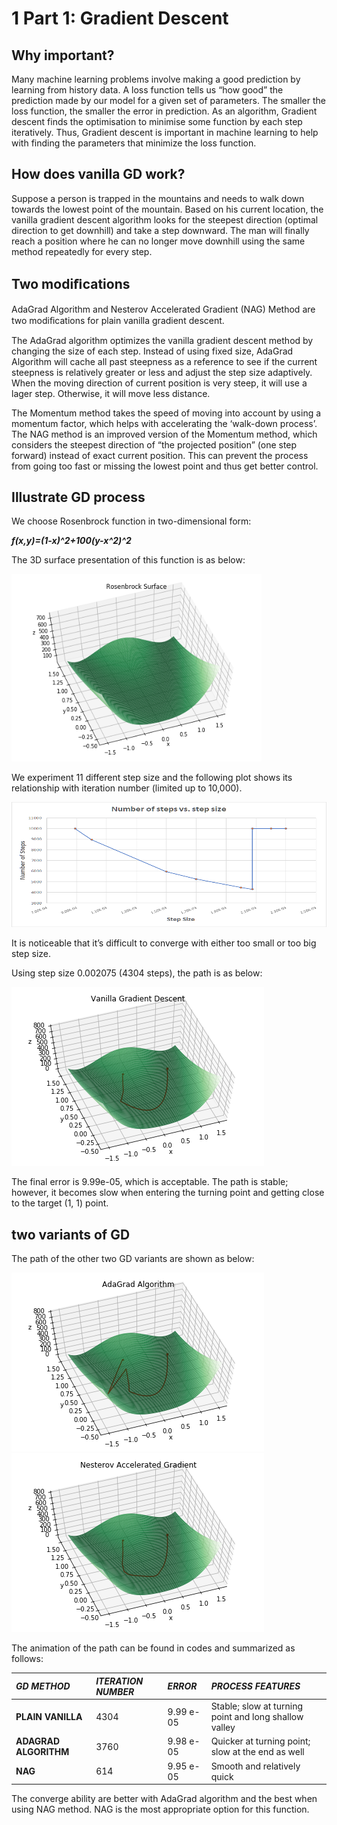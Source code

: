 # 1 Part 1: Gradient Descent
## Why important?
Many machine learning problems involve making a good prediction by learning from history data. A loss function tells us “how good” the prediction made by our model for a given set of parameters. The smaller the loss function, the smaller the error in prediction. As an algorithm, Gradient descent finds the optimisation to minimise some function by each step iteratively. Thus, Gradient descent is important in machine learning to help with finding the parameters that minimize the loss function.
## How does vanilla GD work?
Suppose a person is trapped in the mountains and needs to walk down towards the lowest point of the mountain. Based on his current location, the vanilla gradient descent algorithm looks for the steepest direction (optimal direction to get downhill) and take a step downward. The man will finally reach a position where he can no longer move downhill using the same method repeatedly for every step.
## Two modiﬁcations 
AdaGrad Algorithm and Nesterov Accelerated Gradient (NAG) Method are two modiﬁcations for plain vanilla gradient descent.

The AdaGrad algorithm optimizes the vanilla gradient descent method by changing the size of each step. Instead of using fixed size, AdaGrad Algorithm will cache all past steepness as a reference to see if the current steepness is relatively greater or less and adjust the step size adaptively. When the moving direction of current position is very steep, it will use a lager step. Otherwise, it will move less distance.

The Momentum method takes the speed of moving into account by using a momentum factor, which helps with accelerating the ‘walk-down process’. The NAG method is an improved version of the Momentum method, which considers the steepest direction of “the projected position” (one step forward) instead of exact current position. This can prevent the process from going too fast or missing the lowest point and thus get better control.

## Illustrate GD process
We choose Rosenbrock function in two-dimensional form:

***f(x,y)=(1-x)^2+100(y-x^2)^2***

The 3D surface presentation of this function is as below:

<img src="https://github.com/jznyxmd/AML-2019-Group16/blob/master/Rosenbrock_Surface.png" width="400" height="300">

We experiment 11 different step size and the following plot shows its relationship with iteration number (limited up to 10,000).

<img src="https://github.com/jznyxmd/AML-2019-Group16/blob/master/nsteps_vs_stepsz.png" width="700" height="200">

It is noticeable that it’s difficult to converge with either too small or too big step size. 

Using step size 0.002075 (4304 steps), the path is as below:

![](https://github.com/jznyxmd/AML-2019-Group16/blob/master/gd_path.png)

The final error is  9.99e-05, which is acceptable. The path is stable; however, it becomes slow when entering the turning point and getting close to the target (1, 1) point.

## two variants of GD 
The path of the other two GD variants are shown as below: 

![](https://github.com/jznyxmd/AML-2019-Group16/blob/master/agd_path.png)
![](https://github.com/jznyxmd/AML-2019-Group16/blob/master/ngd_path.png)

The animation of the path can be found in codes and summarized as follows:

|***GD METHOD***      |***ITERATION NUMBER***|***ERROR***|***PROCESS FEATURES***                               |
|:--------------------|:---------------------|:----------|:----------------------------------------------------|
|**PLAIN VANILLA**    |4304                  |9.99 e-05  |Stable; slow at turning point and long shallow valley|
|**ADAGRAD ALGORITHM**|3760                  |9.98 e-05  |Quicker at turning point; slow at the end as well    |
|**NAG**              |614                   |9.95 e-05  |Smooth and relatively quick                          |

The converge ability are better with AdaGrad algorithm and the best when using NAG method. NAG is the most appropriate option for this function.


